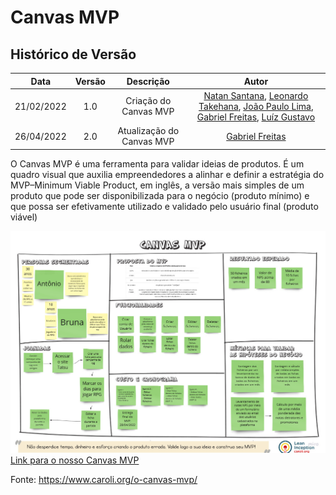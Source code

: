 # Canvas MVP

## Histórico de Versão
|    Data    | Versão |                Descrição                |                     Autor                     |
| :--------: | :----: | :-------------------------------------: | :-------------------------------------------: |
| 21/02/2022 | 1.0 | Criação do Canvas MVP|  [Natan Santana](https://github.com/Neitan2001), [Leonardo Takehana](https://github.com/ltakehana), [João Paulo Lima](https://github.com/jpaulohe4rt), [Gabriel Freitas](https://github.com/gabrielfreitass1), [Luíz Gustavo](https://github.com/LuizGustavoFR) |
| 26/04/2022 | 2.0 | Atualização do Canvas MVP| [Gabriel Freitas](https://github.com/gabrielfreitass1)|

O Canvas MVP é uma ferramenta para validar ideias de produtos. É um quadro visual que auxilia empreendedores a alinhar e definir a estratégia do MVP–Minimum Viable Product, em inglês, a versão mais simples de um produto que pode ser disponibilizada para o negócio (produto mínimo) e que possa ser efetivamente utilizado e validado pelo usuário final (produto viável)

<img src="../Assets/Images/canvasMVP2.jpg" alt="Canvas MVP">
<br>
<a href="https://miro.com/app/board/uXjVONjoEoU=/">Link para o nosso Canvas MVP</a>

Fonte: https://www.caroli.org/o-canvas-mvp/
